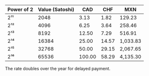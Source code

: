 | Power of 2 | Value (Satoshi)  | CAD      | CHF      | MXN       |
|------------|--------|----------|----------|-----------|
| 2¹¹        | 2048   | 3.13     | 1.82     | 129.23    |
| 2¹²        | 4096   | 6.25     | 3.64     | 258.46    | Apparentice 
| 2¹³        | 8192   | 12.50    | 7.29     | 516.91    |
| 2¹⁴        | 16384  | 25.00    | 14.57    | 1,033.83  | Skilled Builder
| 2¹⁵        | 32768  | 50.00    | 29.15    | 2,067.65  | Architect Builder
| 2¹⁶        | 65536  | 100.00   | 58.29    | 4,135.30  | Master Builder



The rate doubles over the year for delayed payment. 
